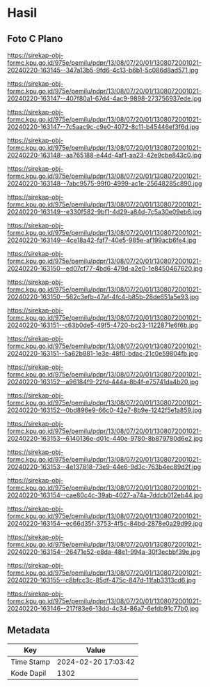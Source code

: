 # Hasil

## Foto C Plano

https://sirekap-obj-formc.kpu.go.id/975e/pemilu/pdpr/13/08/07/20/01/1308072001021-20240220-163145--347a13b5-9fd6-4c13-b6b1-5c086d8ad571.jpg

https://sirekap-obj-formc.kpu.go.id/975e/pemilu/pdpr/13/08/07/20/01/1308072001021-20240220-163147--407f80a1-67d4-4ac9-9898-273756937ede.jpg

https://sirekap-obj-formc.kpu.go.id/975e/pemilu/pdpr/13/08/07/20/01/1308072001021-20240220-163147--7c5aac9c-c9e0-4072-8c11-b45446ef3f6d.jpg

https://sirekap-obj-formc.kpu.go.id/975e/pemilu/pdpr/13/08/07/20/01/1308072001021-20240220-163148--aa765188-e44d-4af1-aa23-42e9cbe843c0.jpg

https://sirekap-obj-formc.kpu.go.id/975e/pemilu/pdpr/13/08/07/20/01/1308072001021-20240220-163148--7abc9575-99f0-4999-ac1e-25648285c890.jpg

https://sirekap-obj-formc.kpu.go.id/975e/pemilu/pdpr/13/08/07/20/01/1308072001021-20240220-163149--e330f582-9bf1-4d29-a84d-7c5a30e09eb6.jpg

https://sirekap-obj-formc.kpu.go.id/975e/pemilu/pdpr/13/08/07/20/01/1308072001021-20240220-163149--4ce18a42-faf7-40e5-985e-af199acb6fe4.jpg

https://sirekap-obj-formc.kpu.go.id/975e/pemilu/pdpr/13/08/07/20/01/1308072001021-20240220-163150--ed07cf77-4bd6-479d-a2e0-1e8450467620.jpg

https://sirekap-obj-formc.kpu.go.id/975e/pemilu/pdpr/13/08/07/20/01/1308072001021-20240220-163150--562c3efb-47af-4fc4-b85b-28de651a5e93.jpg

https://sirekap-obj-formc.kpu.go.id/975e/pemilu/pdpr/13/08/07/20/01/1308072001021-20240220-163151--c63b0de5-49f5-4720-bc23-1122871e6f6b.jpg

https://sirekap-obj-formc.kpu.go.id/975e/pemilu/pdpr/13/08/07/20/01/1308072001021-20240220-163151--5a62b881-1e3e-48f0-bdac-21c0e59804fb.jpg

https://sirekap-obj-formc.kpu.go.id/975e/pemilu/pdpr/13/08/07/20/01/1308072001021-20240220-163152--a96184f9-22fd-444a-8b4f-e75741da4b20.jpg

https://sirekap-obj-formc.kpu.go.id/975e/pemilu/pdpr/13/08/07/20/01/1308072001021-20240220-163152--0bd896e9-66c0-42e7-8b9e-1242f5e1a859.jpg

https://sirekap-obj-formc.kpu.go.id/975e/pemilu/pdpr/13/08/07/20/01/1308072001021-20240220-163153--6140136e-d01c-440e-9780-8b879780d6e2.jpg

https://sirekap-obj-formc.kpu.go.id/975e/pemilu/pdpr/13/08/07/20/01/1308072001021-20240220-163153--4e137818-73e9-44e6-9d3c-763b4ec89d2f.jpg

https://sirekap-obj-formc.kpu.go.id/975e/pemilu/pdpr/13/08/07/20/01/1308072001021-20240220-163154--cae80c4c-39ab-4027-a74a-7ddcb012eb44.jpg

https://sirekap-obj-formc.kpu.go.id/975e/pemilu/pdpr/13/08/07/20/01/1308072001021-20240220-163154--ec66d35f-3753-4f5c-84bd-2878e0a29d99.jpg

https://sirekap-obj-formc.kpu.go.id/975e/pemilu/pdpr/13/08/07/20/01/1308072001021-20240220-163154--26471e52-e8da-48e1-994a-30f3ecbbf39e.jpg

https://sirekap-obj-formc.kpu.go.id/975e/pemilu/pdpr/13/08/07/20/01/1308072001021-20240220-163155--c8bfcc3c-85df-475c-847d-11fab3313cd6.jpg

https://sirekap-obj-formc.kpu.go.id/975e/pemilu/pdpr/13/08/07/20/01/1308072001021-20240220-163146--217f83e6-13dd-4c34-86a7-6efdb91c77b0.jpg


## Metadata

| Key        | Value               |
| ---------- | ------------------- |
| Time Stamp | 2024-02-20 17:03:42 |
| Kode Dapil | 1302                |



